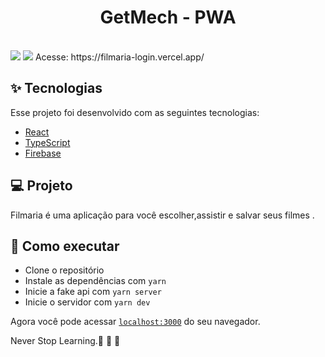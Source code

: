 <h1 align="center" >
GetMech - PWA
</h1>



<br>




  <img src="https://user-images.githubusercontent.com/60237326/164804926-bd9f9015-34cd-45b5-abde-6250366baab3.png"/>
   <img src="https://user-images.githubusercontent.com/60237326/164806555-5f5cba82-8a6f-48ee-9e0e-a8457ce6a355.png"/>


  
  
  </h1>
 Acesse: https://filmaria-login.vercel.app/




## ✨ Tecnologias

Esse projeto foi desenvolvido com as seguintes tecnologias:

- [React](https://reactjs.org)
- [TypeScript](https://www.typescriptlang.org/)
- [Firebase](https://firebase.google.com/docs)


## 💻 Projeto

Filmaria é uma aplicação  para você escolher,assistir e salvar seus filmes .



## 🚀 Como executar

- Clone o repositório
- Instale as dependências com `yarn`
- Inicie a fake api com `yarn server`
- Inicie o servidor com `yarn dev`

Agora você pode acessar [`localhost:3000`](http://localhost:3000) do seu navegador.

Never Stop Learning.🚀 🚀 🚀 
